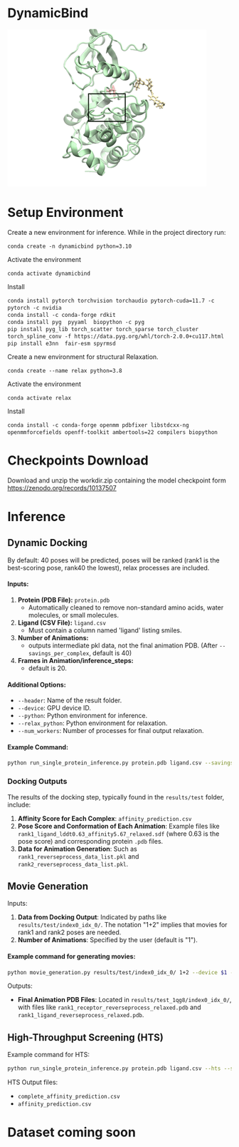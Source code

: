 # DynamicBind
![](movie_reduced_fuzzed.gif)
# Setup Environment

Create a new environment for inference. While in the project directory run:

    conda create -n dynamicbind python=3.10

Activate the environment

    conda activate dynamicbind

Install
    
    conda install pytorch torchvision torchaudio pytorch-cuda=11.7 -c pytorch -c nvidia
    conda install -c conda-forge rdkit
    conda install pyg  pyyaml  biopython -c pyg
    pip install pyg_lib torch_scatter torch_sparse torch_cluster torch_spline_conv -f https://data.pyg.org/whl/torch-2.0.0+cu117.html
    pip install e3nn  fair-esm spyrmsd

Create a new environment for structural Relaxation.

    conda create --name relax python=3.8

Activate the environment

    conda activate relax

Install

    conda install -c conda-forge openmm pdbfixer libstdcxx-ng openmmforcefields openff-toolkit ambertools=22 compilers biopython

# Checkpoints Download
Download and unzip the workdir.zip containing the model checkpoint form https://zenodo.org/records/10137507
# Inference

## Dynamic Docking
By default: 40 poses will be predicted, poses will be ranked (rank1 is the best-scoring pose, rank40 the lowest), relax processes are included.

#### Inputs:
1. **Protein (PDB File):** `protein.pdb` 
   - Automatically cleaned to remove non-standard amino acids, water molecules, or small molecules.
2. **Ligand (CSV File):** `ligand.csv` 
   - Must contain a column named 'ligand' listing smiles.
3. **Number of Animations:** 
   - outputs intermediate pkl data, not the final animation PDB. (After `--savings_per_complex`, default is 40)
4. **Frames in Animation/inference_steps:** 
   - default is 20.

#### Additional Options:
- `--header`: Name of the result folder.
- `--device`: GPU device ID.
- `--python`: Python environment for inference.
- `--relax_python`: Python environment for relaxation.
- `--num_workers`: Number of processes for final output relaxation.

#### Example Command:
```bash
python run_single_protein_inference.py protein.pdb ligand.csv --savings_per_complex 40 --inference_steps 20 --header test --device $1 --python /gxr/luwei/anaconda3/envs/dynamicbind/bin/python --relax_python /gxr/luwei/anaconda3/envs/relax/bin/python
```


### Docking Outputs
The results of the docking step, typically found in the `results/test` folder, include:

1. **Affinity Score for Each Complex**: `affinity_prediction.csv`
2. **Pose Score and Conformation of Each Animation**: Example files like `rank1_ligand_lddt0.63_affinity5.67_relaxed.sdf` (where 0.63 is the pose score) and corresponding protein `.pdb` files.
3. **Data for Animation Generation**: Such as `rank1_reverseprocess_data_list.pkl` and `rank2_reverseprocess_data_list.pkl`.

## Movie Generation
Inputs:
1. **Data from Docking Output**: Indicated by paths like `results/test/index0_idx_0/`. The notation "1+2" implies that movies for rank1 and rank2 poses are needed.
2. **Number of Animations**: Specified by the user (default is "1").

#### Example command for generating movies:
```bash
python movie_generation.py results/test/index0_idx_0/ 1+2 --device $1 --python /path/to/dynamicbind/python --relax_python /path/to/relax/python
```

Outputs:
- **Final Animation PDB Files**: Located in `results/test_1qg8/index0_idx_0/`, with files like `rank1_receptor_reverseprocess_relaxed.pdb` and `rank1_ligand_reverseprocess_relaxed.pdb`.

## High-Throughput Screening (HTS)
Example command for HTS:
```bash
python run_single_protein_inference.py protein.pdb ligand.csv --hts --savings_per_complex 3 --inference_steps 20 --header test --device $1 --python /path/to/dynamicbind/python --relax_python /path/to/relax/python
```

HTS Output files:
- `complete_affinity_prediction.csv`
- `affinity_prediction.csv`

# Dataset coming soon
